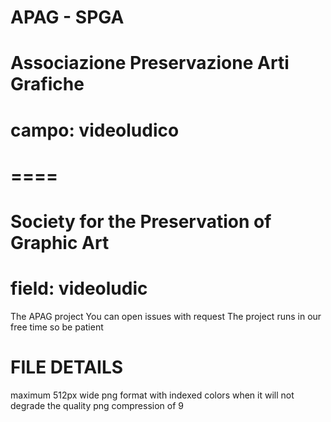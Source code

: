 # APAG - SPGA
# Associazione Preservazione Arti Grafiche
# campo: videoludico
# ====
# Society for the Preservation of Graphic Art
# field: videoludic

The APAG project
You can open issues with request
The project runs in our free time so be patient

# FILE DETAILS
maximum 512px wide
png format with indexed colors when it will not degrade the quality
png compression of 9
